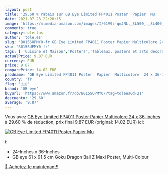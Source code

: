 ```yaml
---
layout: post
title: '29.60 % rabais sur GB Eye Limited FP4011 Poster  Papier  Mu'
date: 2021-07-23 22:20:15
image: 'https://m.media-amazon.com/images/I/61V9z-qmJNL._SL500_._SL400_.jpg'
comments: true
category: ofertas
author: 'tole.es'
slug: 'B015SUPMY0-fr GB Eye Limited FP4011 Poster Papier Multicolore 24 x...'
sku: 'B015SUPMY0-fr'
tags: [ 'Cuisine et Maison','Posters','Tableaux, posters et arts décoratifs','gb eye', ]
actualPrice: 9.87 EUR
currency: EUR
price: 9.87
comparePrice: 14.02 EUR
prodname: 'GB Eye Limited FP4011 Poster  Papier  Multicolore  24 x 36-inches'
country: 'fr'
flag: '🇫🇷'
brand: 'GB eye'
buyurl: 'https://www.amazon.fr/dp/B015SUPMY0/?tag=tolees0d-21'
descuento: '29.60'
average: '9.87'
---
```


Vous avez [GB Eye Limited FP4011 Poster  Papier  Multicolore  24 x 36-inches](https://www.amazon.fr/dp/B015SUPMY0/?tag=tolees0d-21)  à  29.60 % de réduction, prix final  9.87 EUR (original: 14.02 EUR) ici:

[![GB Eye Limited FP4011 Poster  Papier  Mu](https://m.media-amazon.com/images/I/61V9z-qmJNL._SL500_._SL400_.jpg)](https://www.amazon.fr/dp/B015SUPMY0/?tag=tolees0d-21)

ℹ️:

- 24-Inches x 36-Inches
- GB eye 61 x 91.5 cm Goku Dragon Ball Z Maxi Poster, Multi-Colour

[🛒 Achetez-le maintenant!!](https://www.amazon.fr/dp/B015SUPMY0/?tag=tolees0d-21)

